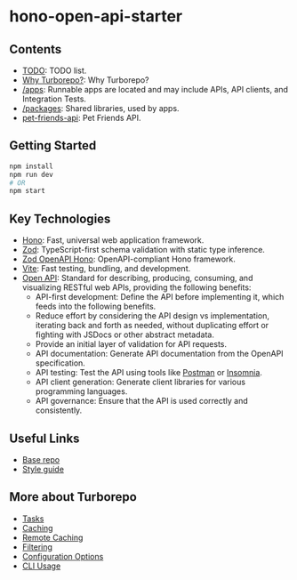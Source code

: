 # hono-open-api-starter

## Contents

- [TODO](TODO.md): TODO list.
- [Why Turborepo?](WHY-TURBOREPO.md): Why Turborepo?
- [/apps](apps): Runnable apps are located and may include APIs, API clients, and Integration Tests.
- [/packages](packages): Shared libraries, used by apps.
- [pet-friends-api](apps/pet-friends-api/README.md): Pet Friends API.

## Getting Started

```sh
npm install
npm run dev
# OR
npm start
```

## Key Technologies

- [Hono](https://hono.dev/): Fast, universal web application framework.
- [Zod](https://zod.dev/): TypeScript-first schema validation with static type inference.
- [Zod OpenAPI Hono](https://www.npmjs.com/package/@hono/zod-openapi): OpenAPI-compliant Hono framework.
- [Vite](https://vitejs.dev/): Fast testing, bundling, and development.
- [Open API](https://www.openapis.org/): Standard for describing, producing, consuming,
  and visualizing RESTful web APIs, providing the following benefits:
  - API-first development: Define the API before implementing it, which feeds into the following benefits.
  - Reduce effort by considering the API design vs implementation, iterating back and forth as needed, without
    duplicating effort or fighting with JSDocs or other abstract metadata.
  - Provide an initial layer of validation for API requests.
  - API documentation: Generate API documentation from the OpenAPI specification.
  - API testing: Test the API using tools like [Postman](https://www.postman.com/) or [Insomnia](https://insomnia.rest/).
  - API client generation: Generate client libraries for various programming languages.
  - API governance: Ensure that the API is used correctly and consistently.

## Useful Links

- [Base repo](https://github.com/vercel/turborepo/blob/main/examples/kitchen-sink)
- [Style guide](https://www.npmjs.com/package/@vercel/style-guide)

## More about Turborepo

- [Tasks](https://turbo.build/repo/docs/core-concepts/monorepos/running-tasks)
- [Caching](https://turbo.build/repo/docs/core-concepts/caching)
- [Remote Caching](https://turbo.build/repo/docs/core-concepts/remote-caching)
- [Filtering](https://turbo.build/repo/docs/core-concepts/monorepos/filtering)
- [Configuration Options](https://turbo.build/repo/docs/reference/configuration)
- [CLI Usage](https://turbo.build/repo/docs/reference/command-line-reference)
